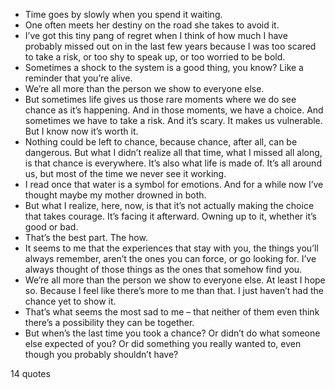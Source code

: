  - Time goes by slowly when you spend it waiting.
 - One often meets her destiny on the road she takes to avoid it.
 - I’ve got this tiny pang of regret when I think of how much I have probably missed out on in the last few years because I was too scared to take a risk, or too shy to speak up, or too worried to be bold.
 - Sometimes a shock to the system is a good thing, you know? Like a reminder that you’re alive.
 - We’re all more than the person we show to everyone else.
 - But sometimes life gives us those rare moments where we do see chance as it’s happening. And in those moments, we have a choice. And sometimes we have to take a risk. And it’s scary. It makes us vulnerable. But I know now it’s worth it.
 - Nothing could be left to chance, because chance, after all, can be dangerous. But what I didn’t realize all that time, what I missed all along, is that chance is everywhere. It’s also what life is made of. It’s all around us, but most of the time we never see it working.
 - I read once that water is a symbol for emotions. And for a while now I’ve thought maybe my mother drowned in both.
 - But what I realize, here, now, is that it’s not actually making the choice that takes courage. It’s facing it afterward. Owning up to it, whether it’s good or bad.
 - That’s the best part. The how.
 - It seems to me that the experiences that stay with you, the things you’ll always remember, aren’t the ones you can force, or go looking for. I’ve always thought of those things as the ones that somehow find you.
 - We’re all more than the person we show to everyone else. At least I hope so. Because I feel like there’s more to me than that. I just haven’t had the chance yet to show it.
 - That’s what seems the most sad to me – that neither of them even think there’s a possibility they can be together.
 - But when’s the last time you took a chance? Or didn’t do what someone else expected of you? Or did something you really wanted to, even though you probably shouldn’t have?

14 quotes
